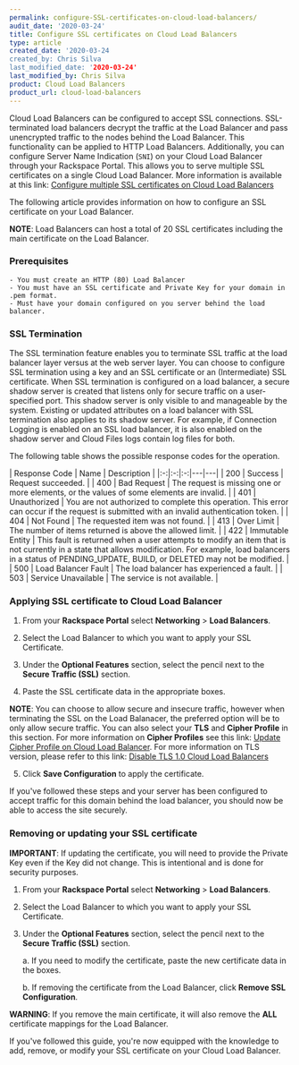 ```yaml
---
permalink: configure-SSL-certificates-on-cloud-load-balancers/
audit_date: '2020-03-24'
title: Configure SSL certificates on Cloud Load Balancers
type: article
created_date: '2020-03-24
created_by: Chris Silva
last_modified_date: '2020-03-24'
last_modified_by: Chris Silva
product: Cloud Load Balancers
product_url: cloud-load-balancers
---
```


Cloud Load Balancers can be configured to accept SSL connections. SSL-terminated load balancers decrypt the traffic at the Load Balancer and pass unencrypted traffic to the nodes behind the Load Balancer. This functionality can be applied to HTTP Load Balancers. Additionally, you can configure Server Name Indication (`SNI`) on your Cloud Load Balancer through your Rackspace Portal. This allows you to serve multiple SSL certificates on a single Cloud Load Balancer. More information is available at this link: [Configure multiple SSL certificates on Cloud Load Balancers](https://support.rackspace.com/how-to/configure-multiple-SSL-certificates-on-cloud-load-balancers/)

The following article provides information on how to configure an SSL certificate on your Load Balancer.

**NOTE**: Load Balancers can host a total of 20 SSL certificates including the main certificate on the Load Balancer. 

### Prerequisites
	- You must create an HTTP (80) Load Balancer
	- You must have an SSL certificate and Private Key for your domain in .pem format.
	- Must have your domain configured on you server behind the load balancer. 

### SSL Termination

The SSL termination feature enables you to terminate SSL traffic at the load balancer layer versus at the web server layer. You can choose to configure SSL termination using a key and an SSL certificate or an (Intermediate) SSL certificate. When SSL termination is configured on a load balancer, a secure shadow server is created that listens only for secure traffic on a user-specified port. This shadow server is only visible to and manageable by the system. Existing or updated attributes on a load balancer with SSL termination also applies to its shadow server. For example, if Connection Logging is enabled on an SSL load balancer, it is also enabled on the shadow server and Cloud Files logs contain log files for both.

The following table shows the possible response codes for the operation.

| Response Code  | Name  | Description  |
|:-:|:-:|:-:|---|---|
| 200  | Success  | Request succeeded.  |
| 400  |  Bad Request | The request is missing one or more elements, or the values of some elements are invalid.  |
| 401  |  Unauthorized | You are not authorized to complete this operation. This error can occur if the request is submitted with an invalid authentication token.  |
| 404  |  Not Found | The requested item was not found.  |
| 413  |  Over Limit | 	The number of items returned is above the allowed limit.  |
| 422  |  Immutable Entity | This fault is returned when a user attempts to modify an item that is not currently in a state that allows modification. For example, load balancers in a status of PENDING_UPDATE, BUILD, or DELETED may not be modified.  |
| 500  |  Load Balancer Fault | The load balancer has experienced a fault.  |
| 503  |  Service Unavailable | The service is not available.  |


### Applying SSL certificate to Cloud Load Balancer

1.	From your **Rackspace Portal** select **Networking** > **Load Balancers**. 

2.	Select the Load Balancer to which you want to apply your SSL Certificate. 

3.	Under the **Optional Features** section, select the pencil next to the **Secure Traffic (SSL)** section. 

4.	Paste the SSL certificate data in the appropriate boxes.

**NOTE**: You can choose to allow secure and insecure traffic, however when terminating the SSL on the Load Balanacer, the preferred option will be to only allow secure traffic. You can also select your **TLS** and **Cipher Profile** in this section. For more information on **Cipher Profiles** see this link: [Update Cipher Profile on Cloud Load Balancer](https://support.rackspace.com/how-to/update-the-cipher-profile-on-a-cloud-load-balancer). For more information on TLS version, please refer to this link: [Disable TLS 1.0 Cloud Load Balancers](https://support.rackspace.com/how-to/disable-tls1-for-cloud-load-balancers/)

5.	Click **Save Configuration** to apply the certificate. 

If you've followed these steps and your server has been configured to accept traffic for this domain behind the load balancer, you should now be able to access the site securely. 

### Removing or updating your SSL certificate

**IMPORTANT**: If updating the certificate, you will need to provide the Private Key even if the Key did not change. This is intentional and is done for security purposes. 

1.	From your **Rackspace Portal** select **Networking** > **Load Balancers**. 

2.	Select the Load Balancer to which you want to apply your SSL Certificate. 

3.	Under the **Optional Features** section, select the pencil next to the **Secure Traffic (SSL)** section. 

	a. If you need to modify the certificate, paste the new certificate data in the boxes. 
	
	b. If removing the certificate from the Load Balancer, click **Remove SSL Configuration**. 

**WARNING**: If you remove the main certificate, it will also remove the **ALL** certificate mappings for the Load Balancer. 


If you've followed this guide, you're now equipped with the knowledge to add, remove, or modify your SSL certificate on your Cloud Load Balancer.
